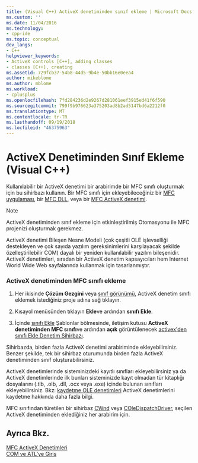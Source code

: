 ```yaml
---
title: (Visual C++) ActiveX denetiminden sınıf ekleme | Microsoft Docs
ms.custom: ''
ms.date: 11/04/2016
ms.technology:
- cpp-ide
ms.topic: conceptual
dev_langs:
- C++
helpviewer_keywords:
- ActiveX controls [C++], adding classes
- classes [C++], creating
ms.assetid: 729fcb37-54b8-44d5-9b4e-50bb16e0eea4
author: mikeblome
ms.author: mblome
ms.workload:
- cplusplus
ms.openlocfilehash: 7fd284236d2e9267d281061eef3915ed41f6f590
ms.sourcegitcommit: 799f9b976623a375203ad8b2ad5147bd6a2212f0
ms.translationtype: MT
ms.contentlocale: tr-TR
ms.lasthandoff: 09/19/2018
ms.locfileid: "46375963"
---
```

# <a name="adding-a-class-from-an-activex-control-visual-c"></a>ActiveX Denetiminden Sınıf Ekleme (Visual C++)

Kullanılabilir bir ActiveX denetimi bir arabirimde bir MFC sınıfı oluşturmak için bu sihirbazı kullanın. Bir MFC sınıfı için ekleyebileceğiniz bir [MFC uygulaması](../mfc/reference/creating-an-mfc-application.md), bir [MFC DLL](../mfc/reference/creating-an-mfc-dll-project.md), veya bir [MFC ActiveX denetimi](../mfc/reference/creating-an-mfc-activex-control.md).

> [!NOTE]
>  ActiveX denetiminden sınıf ekleme için etkinleştirilmiş Otomasyonu ile MFC projenizi oluşturmak gerekmez.

ActiveX denetimi Bileşen Nesne Modeli (çok çeşitli OLE işlevselliği destekleyen ve çok sayıda yazılım gereksinimlerini karşılayacak şekilde özelleştirilebilir COM) dayalı bir yeniden kullanılabilir yazılım bileşenidir. ActiveX denetimleri, sıradan bir ActiveX denetim kapsayıcıları hem Internet World Wide Web sayfalarında kullanmak için tasarlanmıştır.

### <a name="to-add-an-mfc-class-from-an-activex-control"></a>ActiveX denetiminden MFC sınıfı ekleme

1. Her ikisinde **Çözüm Gezgini** veya [sınıf görünümü](/visualstudio/ide/viewing-the-structure-of-code), ActiveX denetim sınıfı eklemek istediğiniz proje adına sağ tıklayın.

1. Kısayol menüsünden tıklayın **Ekle**ve ardından **sınıfı Ekle**.

1. İçinde [sınıfı Ekle](../ide/add-class-dialog-box.md) Şablonlar bölmesinde, iletişim kutusu **ActiveX denetiminden MFC sınıfı**ve ardından **açık** görüntülenecek [activex'den sınıfı Ekle Denetim Sihirbazı](../ide/add-class-from-activex-control-wizard.md).

Sihirbazda, birden fazla ActiveX denetimi arabiriminde ekleyebilirsiniz. Benzer şekilde, tek bir sihirbaz oturumunda birden fazla ActiveX denetiminden sınıf oluşturabilirsiniz.

ActiveX denetimlerinde sisteminizdeki kayıtlı sınıfları ekleyebilirsiniz ya da ActiveX denetimlerinde ilk bunları sisteminizde kayıt olmadan tür kitaplığı dosyalarını (.tlb, .olb, .dll, .ocx veya .exe) içinde bulunan sınıfları ekleyebilirsiniz. Bkz: [kaydetme OLE denetimleri](../mfc/reference/registering-ole-controls.md) ActiveX denetimlerini kaydetme hakkında daha fazla bilgi.

MFC sınıfından türetilen bir sihirbaz [CWnd](../mfc/reference/cwnd-class.md) veya [COleDispatchDriver](../mfc/reference/coledispatchdriver-class.md), seçilen ActiveX denetiminden eklediğiniz her arabirim için.

## <a name="see-also"></a>Ayrıca Bkz.

[MFC ActiveX Denetimleri](../mfc/mfc-activex-controls.md)<br>
[COM ve ATL’ye Giriş](../atl/introduction-to-com-and-atl.md)